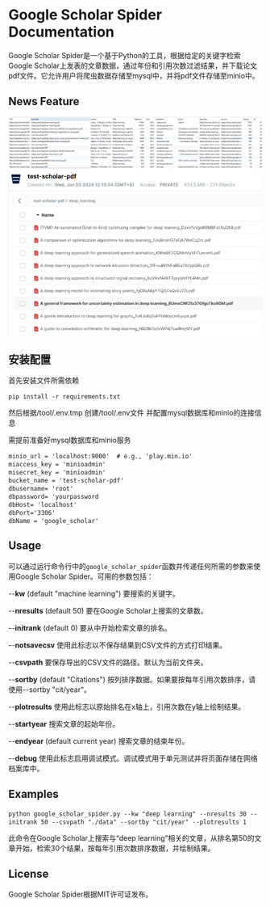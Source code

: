 # Google Scholar Spider Documentation

Google Scholar Spider是一个基于Python的工具，根据给定的关键字检索Google Scholar上发表的文章数据，通过年份和引用次数过滤结果，并下载论文pdf文件。它允许用户将爬虫数据存储至mysql中，并将pdf文件存储至minio中。

## News Feature


![爬虫数据持久化](assets%2Fimages%2Fdb.png)
![论文pdf下载](assets%2Fimages%2Fpdf.png)

## 安装配置
首先安装文件所需依赖
```
pip install -r requirements.txt
```


然后根据/tool/.env.tmp
创建/tool/.env文件 并配置mysql数据库和minio的连接信息

需提前准备好mysql数据库和minio服务
```
minio_url = 'localhost:9000'  # e.g., 'play.min.io'
miaccess_key = 'minioadmin'
misecret_key = 'minioadmin'
bucket_name = 'test-scholar-pdf'
dbusername= 'root'
dbpassword= 'yourpassword
dbHost= 'localhost'
dbPort='3306'
dbName = 'google_scholar'
```

## Usage


可以通过运行命令行中的`google_scholar_spider`函数并传递任何所需的参数来使用Google Scholar Spider。可用的参数包括：

--**kw** <keyword> (default "machine learning") 要搜索的关键字。

--**nresults** <number of results> (default 50) 要在Google Scholar上搜索的文章数。

--**initrank** <initial rank> (default 0) 要从中开始检索文章的排名。

--**notsavecsv** 使用此标志以不保存结果到CSV文件的方式打印结果。

--**csvpath** <path> 要保存导出的CSV文件的路径。默认为当前文件夹。

--**sortby** <column> (default "Citations") 按列排序数据。如果要按每年引用次数排序，请使用--sortby "cit/year"。

--**plotresults** 使用此标志以原始排名在x轴上，引用次数在y轴上绘制结果。

--**startyear** <year> 搜索文章的起始年份。

--**endyear** <year> (default current year) 搜索文章的结束年份。

--**debug** 使用此标志启用调试模式。调试模式用于单元测试并将页面存储在网络档案库中。

## Examples

```
python google_scholar_spider.py --kw "deep learning" --nresults 30 --initrank 50 --csvpath "./data" --sortby "cit/year" --plotresults 1 
```

此命令在Google Scholar上搜索与“deep learning”相关的文章，从排名第50的文章开始，检索30个结果，按每年引用次数排序数据，并绘制结果。

## License

Google Scholar Spider根据MIT许可证发布。
